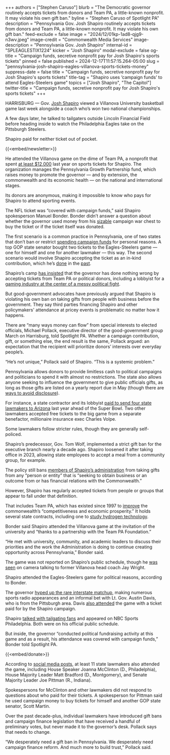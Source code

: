 +++
authors = ["Stephen Caruso"]
blurb = "The Democratic governor routinely accepts tickets from donors and Team PA, a little-known nonprofit. It may violate his own gift ban."
byline = "Stephen Caruso of Spotlight PA"
description = "Pennsylvania Gov. Josh Shapiro routinely accepts tickets from donors and Team PA, a little-known nonprofit. It may violate his own gift ban."
feed-exclude = false
image = "2024/12/01kp-1ad8-qjg9-n3wv.jpeg"
image-credit = "Commonwealth Media Services"
image-description = "Pennsylvania Gov. Josh Shapiro"
internal-id = "SPLEAGLESTIX1224"
kicker = "Josh Shapiro"
modal-exclude = false
og-title = "Campaign funds, secretive nonprofit pay for Josh Shapiro's sports tickets"
pinned = false
published = 2024-12-17T11:57:15.264-05:00
slug = "pennsylvania-josh-shapiro-eagles-villanova-sports-tickets-money"
suppress-date = false
title = "Campaign funds, secretive nonprofit pay for Josh Shapiro's sports tickets"
title-tag = "Shapiro uses ‘campaign funds’ to attend Eagles-Steelers game"
topics = ["Josh Shapiro", "The Capitol"]
twitter-title = "Campaign funds, secretive nonprofit pay for Josh Shapiro's sports tickets"
+++

HARRISBURG — Gov. <a href="https://www.spotlightpa.org/topics/josh-shapiro/">Josh Shapiro</a> viewed a Villanova University basketball game last week alongside a coach who’s won two national championships.

A few days later, he talked to tailgaters outside Lincoln Financial Field before heading inside to watch the Philadelphia Eagles take on the Pittsburgh Steelers.

Shapiro paid for neither ticket out of pocket.

{{<embed/newsletter>}}

He attended the Villanova game on the dime of Team PA, a nonprofit that spent <a href="https://www.spotlightpa.org/news/2024/05/pennsylvania-governor-josh-shapiro-team-pennsylvania-phillies-penn-state-harrisburg-senators/">at least $12,000</a> last year on sports tickets for Shapiro. The organization manages the Pennsylvania Growth Partnership fund, which raises money to promote the governor — and by extension, the commonwealth and its economic health — on the national and international stages.

Its donors are anonymous, making it impossible to know who pays for Shapiro to attend sporting events.

The NFL ticket was “covered with campaign funds,” said Shapiro spokesperson Manuel Bonder. Bonder didn’t answer a question about whether the governor used money from his <a href="https://www.spotlightpa.org/news/2024/12/josh-shapiro-campaign-finance-2024-election-pennsylvania-spending/">sizable</a> campaign war chest to buy the ticket or if the ticket itself was donated.

The first scenario is a common practice in Pennsylvania, one of two states that don’t ban or restrict <a href="https://www.spotlightpa.org/news/2019/10/lavish-dinners-sports-tickets-and-nearly-3.5-million-other-expenses-by-pa.-lawmakers-youve-never-seen/">spending campaign funds</a> for personal reasons. A top GOP state senator bought two tickets to the Eagles-Steelers game — one for himself and one for another lawmaker — this way. The second scenario would involve Shapiro accepting the ticket as an in-kind contribution, which he’s <a href="https://www.spotlightpa.org/news/2024/02/pennsylvania-governor-josh-shapiro-philadelphia-eagles-gift-ban-campaign-contribution/">done</a> in the <a href="https://www.spotlightpa.org/news/2023/02/pa-josh-shapiro-sixers-campaign-contribution/">past</a>.

Shapiro’s camp <a href="https://www.spotlightpa.org/news/2023/12/josh-shapiro-team-pennsylvania-governor-super-bowl-phillies-penn-state-football-gift-ban/">has insisted</a> that the governor has done nothing wrong by accepting tickets from Team PA or political donors, including a lobbyist for a <a href="https://www.spotlightpa.org/news/2024/02/pennsylvania-governor-josh-shapiro-budget-skill-games-address-casinos-gambling/">gaming industry at the center of a messy political fight</a>.

But good-government advocates have previously argued that Shapiro is violating his own ban on taking gifts from people with business before the government. They say third parties financing Shapiro and other policymakers&#39; attendance at pricey events is problematic no matter how it happens.

There are “many ways money can flow” from special interests to elected officials, Michael Pollack, executive director of the good-government group March on Harrisburg, told Spotlight PA. Whether a campaign contribution, gift, or something else, the end result is the same, Pollack argued: an expectation that the recipient will prioritize donors’ interests over everyday people’s.

“He’s not unique,” Pollack said of Shapiro. “This is a systemic problem.”

Pennsylvania allows donors to provide limitless cash to political campaigns and politicians to spend it with almost no restrictions. The state also allows anyone seeking to influence the government to give public officials gifts, as long as those gifts are listed on a yearly report due in May (though there are <a href="https://www.spotlightpa.org/news/2024/05/pennsylvania-legislature-gifts-travel-expenses-lobbyists-2023-ethics-filings/#:~:text=But%20there%20are%20ways%20around%20this%20requirement.%20A%202019%20legislative%20report%20found%20that%20lobbyists%20regularly%20spread%20costs%20out%20among%20clients%2C%20which%20in%20turn%20can%20keep%20gifts%20to%20lawmakers%20below%20the%20reporting%20threshold.">ways to avoid disclosure</a>).

For instance, a state contractor and its lobbyist <a href="https://www.spotlightpa.org/news/2024/05/pennsylvania-legislature-gifts-travel-expenses-lobbyists-2023-ethics-filings/">paid to send four state lawmakers to Arizona</a> last year ahead of the Super Bowl. Two other lawmakers accepted free tickets to the big game from a separate benefactor, millionaire insurance exec Charles Volpe.

Some lawmakers follow stricter rules, though they are generally self-policed.

Shapiro’s predecessor, Gov. Tom Wolf, implemented a strict gift ban for the executive branch nearly a decade ago. Shapiro loosened it after taking office in 2023, allowing state employees to accept a meal from a community group, for example.

The policy still bans <a href="https://www.governor.pa.gov/wp-content/uploads/2023/01/20230120_EO-2023-04_Final-EXECUTED.pdf">members of Shapiro’s administration</a> from taking gifts from any “person or entity” that is “seeking to obtain business or an outcome from or has financial relations with the Commonwealth.”

However, Shapiro has regularly accepted tickets from people or groups that appear to fall under that definition.

That includes Team PA, which has existed since 1997 to <a href="https://teampa.com/about/">improve</a> the commonwealth’s “competitiveness and economic prosperity.” It holds several state contracts, including one to <a href="https://www.spotlightpa.org/news/2023/12/josh-shapiro-team-pennsylvania-governor-super-bowl-phillies-penn-state-football-gift-ban/#:~:text=Team%20PA%20receives%20money%20from%20the%20commonwealth.%20Just%20this%20year%2C%20the%20nonprofit%20was%20awarded%20%241.8%20million%20in%20taxpayer%20money%20from%20three%20new%20contracts%2C%20including%20%241.2%20million%20to%20study%20hydrogen%20technology.">study hydrogen technology</a>.

Bonder said Shapiro attended the Villanova game at the invitation of the university and “thanks to a partnership with the Team PA Foundation.”

“He met with university, community, and academic leaders to discuss their priorities and the work the Administration is doing to continue creating opportunity across Pennsylvania,” Bonder said.

The game was not reported on Shapiro’s public schedule, though he <a href="https://x.com/ryancassidycbb/status/1867017143935807943">was seen</a> on camera talking to former Villanova head coach Jay Wright.

Shapiro attended the Eagles-Steelers game for political reasons, according to Bonder.

The governor <a href="https://www.pennlive.com/news/2024/12/gov-shapiro-lt-gov-davis-cant-help-but-hype-upcoming-eagles-steelers-game.html">hyped up the rare interstate matchup</a>, making numerous sports radio appearances and an informal bet with Lt. Gov. Austin Davis, who is from the Pittsburgh area. Davis <a href="https://www.instagram.com/governorshapiro/p/DDnV2Miyd5S/?hl=en">also attended</a> the game with a ticket paid for by the Shapiro campaign.

Shapiro <a href="https://www.instagram.com/governorshapiro/p/DDnqAJ0tVON/?hl=en&amp;img_index=1">talked with tailgating fans</a> and appeared on NBC Sports Philadelphia. Both were on his official public schedule.

But inside, the governor “conducted political fundraising activity at this game and as a result, his attendance was covered with campaign funds,” Bonder told Spotlight PA.

{{<embed/donate>}}

According to <a href="https://x.com/RepMcClinton/status/1868507936341004355?t=EW-khT_6R3Zl_z7NVRl0jg&amp;s=19">social media posts</a>, at least 11 state lawmakers also attended the game, including House Speaker Joanna McClinton (D., Philadelphia), House Majority Leader Matt Bradford (D., Montgomery), and Senate Majority Leader Joe Pittman (R., Indiana).

Spokespersons for McClinton and other lawmakers did not respond to questions about who paid for their tickets. A spokesperson for Pittman said he used campaign money to buy tickets for himself and another GOP state senator, Scott Martin.

Over the past decade-plus, individual lawmakers have introduced gift bans and campaign finance legislation that have received a handful of preliminary votes, but never made it to the governor’s desk. Pollack says that needs to change.

“We desperately need a gift ban in Pennsylvania. We desperately need campaign finance reform. And much more to build trust,” Pollack said.

